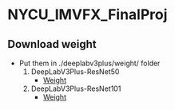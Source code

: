 # NYCU_IMVFX_FinalProj

## Download weight
- Put them in ./deeplabv3plus/weight/ folder
    1. DeepLabV3Plus-ResNet50
        - [Weight](https://www.dropbox.com/s/dgxyd3jkyz24voa/best_deeplabv3plus_resnet50_voc_os16.pth?dl=0)
    2. DeepLabV3Plus-ResNet101 
        - [Weight](https://www.dropbox.com/s/bm3hxe7wmakaqc5/best_deeplabv3plus_resnet101_voc_os16.pth?dl=0)